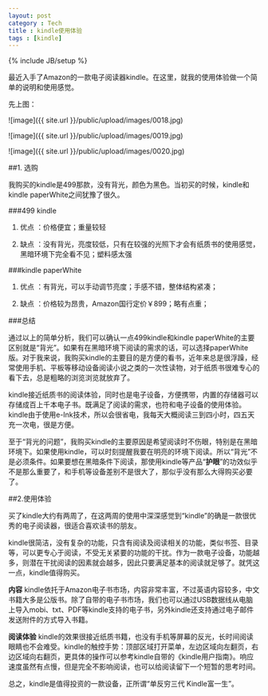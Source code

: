 ```yaml
---
layout: post
category : Tech
title : kindle使用体验
tags : [kindle]
---
```

{% include JB/setup %}

最近入手了Amazon的一款电子阅读器kindle。在这里，就我的使用体验做一个简单的说明和使用感觉。

先上图：

![image]({{ site.url }}/public/upload/images/0018.jpg)

![image]({{ site.url }}/public/upload/images/0019.jpg)

![image]({{ site.url }}/public/upload/images/0020.jpg)

##1. 选购

我购买的kindle是499那款，没有背光，颜色为黑色。当初买的时候，kindle和kindle paperWhite之间犹豫了很久。

###499 kindle

  1. 优点 ：价格便宜；重量较轻
  
  2. 缺点 ：没有背光，亮度较低，只有在较强的光照下才会有纸质书的使用感觉，黑暗环境下完全看不见；塑料感太强
  
###kindle paperWhite

  1. 优点 ：有背光，可以手动调节亮度；手感不错，整体结构紧凑；
  
  2. 缺点 ：价格较为昂贵，Amazon国行定价￥899；略有点重；
  
  
###总结

通过以上的简单分析，我们可以确认一点499kindle和kindle paperWhite的主要区别就是“背光”。如果有在黑暗环境下阅读的需求的话，可以选择paperWhite版。对于我来说，我购买kindle的主要目的是方便的看书，近年来总是很浮躁，经常使用手机、平板等移动设备阅读小说之类的一次性读物，对于纸质书很难专心的看下去，总是粗略的浏览浏览就放弃了。


kindle接近纸质书的阅读体验，同时也是电子设备，方便携带，内置的存储器可以存储成百上千本电子书。既满足了阅读的需求，也符和电子设备的使用体验。kindle由于使用e-Ink技术，所以会很省电，我每天大概阅读三到四小时，四五天充一次电，很是方便。


至于“背光的问题”，我购买kindle的主要原因是希望阅读时不伤眼，特别是在黑暗环境下。如果使用kindle，可以时刻提醒我要在明亮的环境下阅读。所以“背光”不是必须条件。如果要想在黑暗条件下阅读，那使用kindle等产品“**护眼**”的功效似乎不是那么重要了，和手机等设备差别不是很大了，那似乎没有那么大得购买必要了。

##2.使用体验


买了kindle大约有两周了，在这两周的使用中深深感觉到“kindle”的确是一款很优秀的电子阅读器，很适合喜欢读书的朋友。


kindle很简洁，没有复杂的功能，只含有阅读及阅读相关的功能，类似书签、目录等，可以更专心于阅读，不受无关紧要的功能的干扰。作为一款电子设备，功能越多，则潜在干扰阅读的因素就会越多，因此只要满足基本的阅读就足够了。就凭这一点，kindle值得购买。


**内容** kindle依托于Amazon电子书市场，内容非常丰富，不过英语内容较多，中文书籍大多是公版书。除了自带的电子书市场，我们也可以通过USB数据线从电脑上导入mobi、txt、PDF等kindle支持的电子书，另外kindle还支持通过电子邮件发送附件的方式导入书籍。


**阅读体验** kindle的效果很接近纸质书籍，也没有手机等屏幕的反光，长时间阅读眼睛也不会难受。kindle的触控手势：顶部区域打开菜单，左边区域向左翻页，右边区域向右翻页，更具体的操作可以参考kindle自带的《kindle用户指南》。响应速度虽然有点慢，但是完全不影响阅读，也可以给阅读留下一个短暂的思考时间。



总之，kindle是值得投资的一款设备，正所谓“单反穷三代 Kindle富一生”。